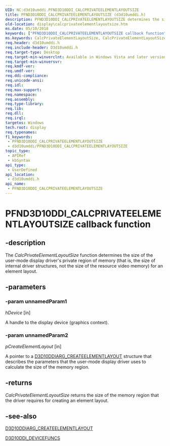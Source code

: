 ```yaml
---
UID: NC:d3d10umddi.PFND3D10DDI_CALCPRIVATEELEMENTLAYOUTSIZE
title: PFND3D10DDI_CALCPRIVATEELEMENTLAYOUTSIZE (d3d10umddi.h)
description: PFND3D10DDI_CALCPRIVATEELEMENTLAYOUTSIZE determines the size of the private memory region used by the user-mode display driver for an element layout.
old-location: display\calcprivateelementlayoutsize.htm
ms.date: 05/10/2018
keywords: ["PFND3D10DDI_CALCPRIVATEELEMENTLAYOUTSIZE callback function"]
ms.keywords: CalcPrivateElementLayoutSize, CalcPrivateElementLayoutSize callback function [Display Devices], PFND3D10DDI_CALCPRIVATEELEMENTLAYOUTSIZE, PFND3D10DDI_CALCPRIVATEELEMENTLAYOUTSIZE callback, UserModeDisplayDriverDx10_Functions_7c153781-eabd-4f5e-b949-0ac5c9e0d94b.xml, d3d10umddi/CalcPrivateElementLayoutSize, display.calcprivateelementlayoutsize
req.header: d3d10umddi.h
req.include-header: D3d10umddi.h
req.target-type: Desktop
req.target-min-winverclnt: Available in Windows Vista and later versions of the Windows operating systems.
req.target-min-winversvr: 
req.kmdf-ver: 
req.umdf-ver: 
req.ddi-compliance: 
req.unicode-ansi: 
req.idl: 
req.max-support: 
req.namespace: 
req.assembly: 
req.type-library: 
req.lib: 
req.dll: 
req.irql: 
targetos: Windows
tech.root: display
req.typenames: 
f1_keywords:
 - PFND3D10DDI_CALCPRIVATEELEMENTLAYOUTSIZE
 - d3d10umddi/PFND3D10DDI_CALCPRIVATEELEMENTLAYOUTSIZE
topic_type:
 - APIRef
 - kbSyntax
api_type:
 - UserDefined
api_location:
 - d3d10umddi.h
api_name:
 - PFND3D10DDI_CALCPRIVATEELEMENTLAYOUTSIZE
---
```


# PFND3D10DDI_CALCPRIVATEELEMENTLAYOUTSIZE callback function


## -description

The <i>CalcPrivateElementLayoutSize</i> function determines the size of the user-mode display driver's private region of memory (that is, the size of internal driver structures, not the size of the resource video memory) for an element layout.

## -parameters

### -param unnamedParam1

*hDevice* [in]

A handle to the display device (graphics context).

### -param unnamedParam2

*pCreateElementLayout* [in]

A pointer to a <a href="/windows-hardware/drivers/ddi/d3d10umddi/ns-d3d10umddi-d3d10ddiarg_createelementlayout">D3D10DDIARG_CREATEELEMENTLAYOUT</a> structure that describes the parameters that the user-mode display driver uses to calculate the size of the memory region.

## -returns

<i>CalcPrivateElementLayoutSize</i> returns the size of the memory region that the driver requires for creating an element layout.

## -see-also

<a href="/windows-hardware/drivers/ddi/d3d10umddi/ns-d3d10umddi-d3d10ddiarg_createelementlayout">D3D10DDIARG_CREATEELEMENTLAYOUT</a>



<a href="/windows-hardware/drivers/ddi/d3d10umddi/ns-d3d10umddi-d3d10ddi_devicefuncs">D3D10DDI_DEVICEFUNCS</a>

